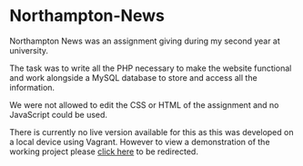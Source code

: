# Northampton-News
Northampton News was an assignment giving during my second year at university.

The task was to write all the PHP necessary to make the website functional and work alongside a MySQL database to store and access
all the information.

We were not allowed to edit the CSS or HTML of the assignment and no JavaScript could be used.

There is currently no live version available for this as this was developed on a local device using Vagrant. 
However to view a demonstration of the working project please [click here](https://www.google.com) to be redirected.
